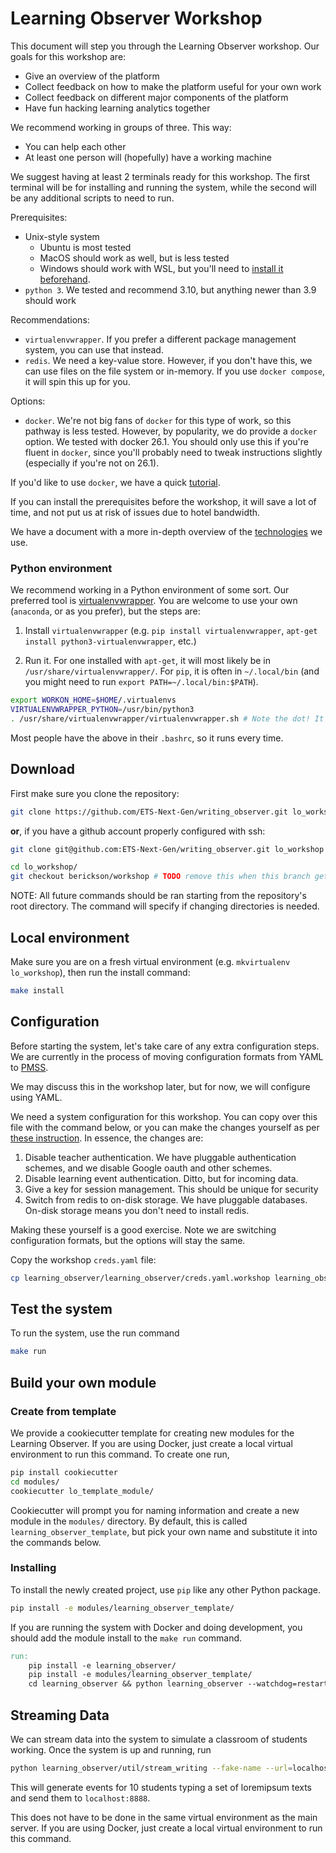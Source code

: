 # Learning Observer Workshop

This document will step you through the Learning Observer workshop. Our goals for this workshop are: 

* Give an overview of the platform
* Collect feedback on how to make the platform useful for your own work
* Collect feedback on different major components of the platform
* Have fun hacking learning analytics together

We recommend working in groups of three. This way:

* You can help each other
* At least one person will (hopefully) have a working machine

We suggest having at least 2 terminals ready for this workshop. The first terminal will be for installing and running the system, while the second will be any additional scripts to need to run.

Prerequisites:

* Unix-style system
  * Ubuntu is most tested
  * MacOS should work as well, but is less tested
  * Windows should work with WSL, but you'll need to [install it beforehand](wsl-install.md).
* `python 3`. We tested and recommend 3.10, but anything newer than 3.9 should work

Recommendations:

* `virtualenvwrapper`. If you prefer a different package management system, you can use that instead.
* `redis`. We need a key-value store. However, if you don't have this, we can use files on the file system or in-memory. If you use `docker compose`, it will spin this up for you.

Options:

* `docker`. We're not big fans of `docker` for this type of work, so this pathway is less tested. However, by popularity, we do provide a `docker` option. We tested with docker 26.1. You should only use this if you're fluent in `docker`, since you'll probably need to tweak instructions slightly (especially if you're not on 26.1).

If you'd like to use `docker`, we have a quick [tutorial](docker.md).

If you can install the prerequisites before the workshop, it will save a lot of time, and not put us at risk of issues due to hotel bandwidth.

We have a document with a more in-depth overview of the [technologies](technologies.md) we use.

### Python environment

We recommend working in a Python environment of some sort. Our preferred tool is [virtualenvwrapper](https://pypi.org/project/virtualenvwrapper/). You are welcome to use your own (`anaconda`, or as you prefer), but the steps are:

1) Install `virtualenvwrapper` (e.g. `pip install virtualenvwrapper`, `apt-get install python3-virtualenvwrapper`, etc.)

2) Run it. For one installed with `apt-get`, it will most likely be in `/usr/share/virtualenvwrapper/`. For `pip`, it is often in `~/.local/bin` (and you might need to run `export PATH=~/.local/bin:$PATH`).

```bash
export WORKON_HOME=$HOME/.virtualenvs
VIRTUALENVWRAPPER_PYTHON=/usr/bin/python3
. /usr/share/virtualenvwrapper/virtualenvwrapper.sh # Note the dot! It's important.
```

Most people have the above in their `.bashrc`, so it runs every time.

## Download

First make sure you clone the repository:

```bash
git clone https://github.com/ETS-Next-Gen/writing_observer.git lo_workshop
```

**or**, if you have a github account properly configured with ssh:

```bash
git clone git@github.com:ETS-Next-Gen/writing_observer.git lo_workshop
```

```bash
cd lo_workshop/
git checkout berickson/workshop # TODO remove this when this branch gets merged in
```

NOTE: All future commands should be ran starting from the repository's root directory. The command will specify if changing directories is needed.

## Local environment

Make sure you are on a fresh virtual environment (e.g. `mkvirtualenv lo_workshop`), then run the install command:

```bash
make install
```

## Configuration

Before starting the system, let's take care of any extra configuration steps. We are currently in the process of moving configuration formats from YAML to [PMSS](https://github.com/ETS-Next-Gen/pmss).

We may discuss this in the workshop later, but for now, we will configure using YAML.

We need a system configuration for this workshop. You can copy over this file with the command below, or you can make the changes yourself as per [these instruction](/docs/workshop_creds.md). In essence, the changes are:

1. Disable teacher authentication. We have pluggable authentication schemes, and we disable Google oauth and other schemes.
2. Disable learning event authentication. Ditto, but for incoming data.
3. Give a key for session management. This should be unique for security
4. Switch from redis to on-disk storage. We have pluggable databases. On-disk storage means you don't need to install redis.

Making these yourself is a good exercise. Note we are switching configuration formats, but the options will stay the same.

Copy the workshop `creds.yaml` file:

```bash
cp learning_observer/learning_observer/creds.yaml.workshop learning_observer/creds.yaml
```

## Test the system

To run the system, use the run command

```bash
make run
```

## Build your own module

### Create from template

We provide a cookiecutter template for creating new modules for the Learning Observer. If you are using Docker, just create a local virtual environment to run this command. To create one run,

```bash
pip install cookiecutter
cd modules/
cookiecutter lo_template_module/
```

Cookiecutter will prompt you for naming information and create a new module in the `modules/` directory. By default, this is called `learning_observer_template`, but pick your own name and substitute it into the commands below. 

### Installing

To install the newly created project, use `pip` like any other Python package.

```bash
pip install -e modules/learning_observer_template/
```

If you are running the system with Docker and doing development, you should add the module install to the `make run` command.

```Makefile
run:
    pip install -e learning_observer/
    pip install -e modules/learning_observer_template/
    cd learning_observer && python learning_observer --watchdog=restart
```

## Streaming Data

We can stream data into the system to simulate a classroom of students working. Once the system is up and running, run

```bash
python learning_observer/util/stream_writing --fake-name --url=localhost:8888 --streams=10
```

This will generate events for 10 students typing a set of loremipsum texts and send them to `localhost:8888`.

This does not have to be done in the same virtual environment as the main server. If you are using Docker, just create a local virtual environment to run this command.
